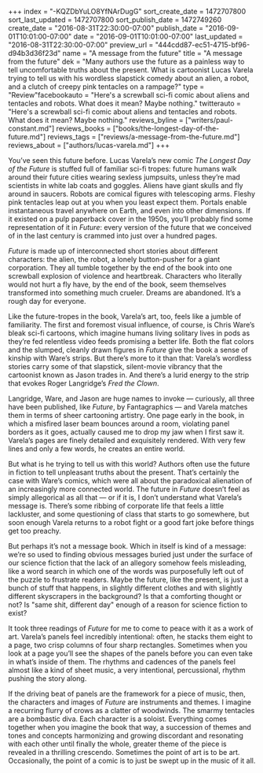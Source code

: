 +++
index = "-KQZDbYuLO8YfNArDugG"
sort_create_date = 1472707800
sort_last_updated = 1472707800
sort_publish_date = 1472749260
create_date = "2016-08-31T22:30:00-07:00"
publish_date = "2016-09-01T10:01:00-07:00"
date = "2016-09-01T10:01:00-07:00"
last_updated = "2016-08-31T22:30:00-07:00"
preview_url = "444cdd87-ec51-4715-bf96-d94b3d36f23d"
name = "A message from the future"
title = "A message from the future"
dek = "Many authors use the future as a painless way to tell uncomfortable truths about the present. What is cartoonist Lucas Varela trying to tell us with his wordless slapstick comedy about an alien, a robot, and a clutch of creepy pink tentacles on a rampage?"
type = "Review"facebookauto = "Here's a screwball sci-fi comic about aliens and tentacles and robots. What does it mean? Maybe nothing."
twitterauto = "Here's a screwball sci-fi comic about aliens and tentacles and robots. What does it mean? Maybe nothing."
reviews_byline = ["writers/paul-constant.md"]
reviews_books = ["books/the-longest-day-of-the-future.md"]
reviews_tags = ["reviews/a-message-from-the-future.md"]
reviews_about = ["authors/lucas-varela.md"]
+++

You’ve seen this future before. Lucas Varela’s new comic *The Longest Day of the Future* is stuffed full of familiar sci-fi tropes: future humans walk around their future cities wearing sexless jumpsuits, unless they’re mad scientists in white lab coats and goggles. Aliens have giant skulls and fly around in saucers. Robots are comical figures with telescoping arms. Fleshy pink tentacles leap out at you when you least expect them. Portals enable instantaneous travel anywhere on Earth, and even into other dimensions. If it existed on a pulp paperback cover in the 1950s, you’ll probably find some representation of it in *Future*: every version of the future that we conceived of in the last century is crammed into just over a hundred pages.

*Future* is made up of interconnected short stories about different characters: the alien, the robot, a lonely button-pusher for a giant corporation. They all tumble together by the end of the book into one screwball explosion of violence and heartbreak. Characters who literally would not hurt a fly have, by the end of the book, seem themselves transformed into something much crueler. Dreams are abandoned. It’s a rough day for everyone.

Like the future-tropes in the book, Varela’s art, too, feels like a jumble of familiarity. The first and foremost visual influence, of course, is Chris Ware’s bleak sci-fi cartoons, which imagine humans living solitary lives in pods as they’re fed relentless video feeds promising a better life. Both the flat colors and the slumped, cleanly drawn figures in *Future* give the book a sense of kinship with Ware’s strips. But there’s more to it than that: Varela’s wordless stories carry some of that slapstick, silent-movie vibrancy that the cartoonist known as Jason trades in. And there’s a lurid energy to the strip that evokes Roger Langridge’s *Fred the Clown*. 

Langridge, Ware, and Jason are huge names to invoke — curiously, all three have been published, like *Future*, by Fantagraphics — and Varela matches them in terms of sheer cartooning artistry. One page early in the book, in which a misfired laser beam bounces around a room, violating panel borders as it goes, actually caused me to drop my jaw when I first saw it. Varela’s pages are finely detailed and exquisitely rendered. With very few lines and only a few words, he creates an entire world.

But what is he trying to tell us with this world? Authors often use the future in fiction to tell unpleasant truths about the present. That’s certainly the case with Ware’s comics, which were all about the paradoxical alienation of an increasingly more connected world. The future in *Future* doesn’t feel as simply allegorical as all that — or if it is, I don’t understand what Varela’s message is. There’s some ribbing of corporate life that feels a little lackluster, and some questioning of class that starts to go somewhere, but soon enough Varela returns to a robot fight or a good fart joke before things get too preachy.

But perhaps it’s not a message book. Which in itself is kind of a message: we’re so used to finding obvious messages buried just under the surface of our science fiction that the lack of an allegory somehow feels misleading, like a word search in which one of the words was purposefully left out of the puzzle to frustrate readers. Maybe the future, like the present, is just a bunch of stuff that happens, in slightly different clothes and with slightly different skyscrapers in the background? Is that a comforting thought or not? Is "same shit, different day" enough of a reason for science fiction to exist?

It took three readings of *Future* for me to come to peace with it as a work of art. Varela’s panels feel incredibly intentional: often, he stacks them eight to a page, two crisp columns of four sharp rectangles. Sometimes when you look at a page you’ll see the shapes of the panels before you can even take in what’s inside of them. The rhythms and cadences of the panels feel almost like a kind of sheet music, a very intentional, percussional, rhythm pushing the story along.

If the driving beat of panels are the framework for a piece of music, then, the characters and images of *Future* are instruments and themes. I imagine a recurring flurry of crows as a clatter of woodwinds. The smarmy tentacles are a bombastic diva. Each character is a soloist. Everything comes together when you imagine the book that way, a succession of themes and tones and concepts harmonizing and growing discordant and resonating with each other until finally the whole, greater theme of the piece is revealed in a thrilling crescendo. Sometimes the point of art is to be art. Occasionally, the point of a comic is to just be swept up in the music of it all.
